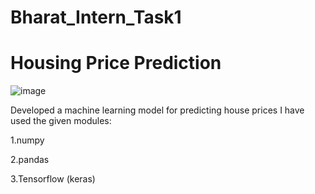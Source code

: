 # Bharat_Intern_Task1
# Housing Price Prediction
![image](https://github.com/SiddhantLotlikar/Bharat_Intern_Task1/assets/129778306/2ea5d233-3c26-444e-867d-80a16c0e79fb)

Developed a machine learning model for predicting house prices
I have used the given modules:

1.numpy

2.pandas

3.Tensorflow (keras)
